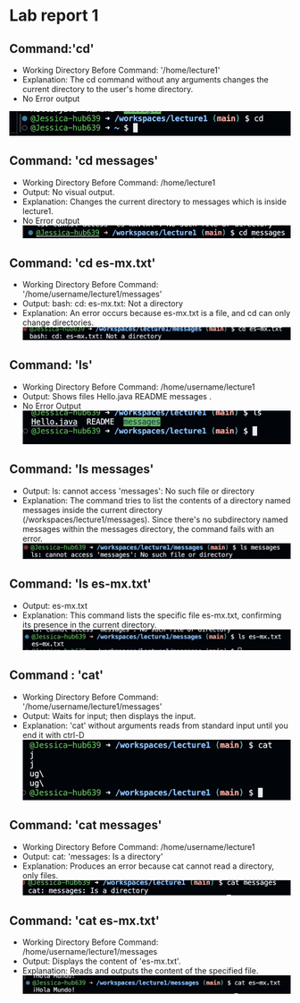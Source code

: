 # Lab report 1

## Command:'cd'
* Working Directory Before Command: '/home/lecture1'
* Explanation: The cd command without any arguments changes the current directory to the user's home directory.
* No Error output

![Alt text](first.png)

## Command: 'cd messages'
* Working Directory Before Command: /home/lecture1
* Output: No visual output.
* Explanation: Changes the current directory to messages which is inside lecture1.
* No Error output
  ![Alt text](third.png)

## Command: 'cd es-mx.txt'
* Working Directory Before Command: '/home/username/lecture1/messages'
* Output: bash: cd: es-mx.txt: Not a directory
* Explanation: An error occurs because es-mx.txt is a file, and cd can only change directories.
   ![Alt text](fourth.png)


## Command: 'ls'
* Working Directory Before Command: /home/username/lecture1
* Output: Shows files Hello.java  README  messages .
* No Error Output
 ![Alt text](second.png)

## Command: 'ls messages'
* Output: ls: cannot access 'messages': No such file or directory
* Explanation: The command tries to list the contents of a directory named messages inside the current directory (/workspaces/lecture1/messages). Since there's no subdirectory named messages within the messages directory, the command fails with an error.
 ![Alt text](fifth.png)

## Command: 'ls es-mx.txt'
* Output: es-mx.txt
* Explanation: This command lists the specific file es-mx.txt, confirming its presence in the current directory.
 ![Alt text](sixth.png)

## Command : 'cat'
* Working Directory Before Command: '/home/username/lecture1/messages'
* Output: Waits for input; then displays the input.
* Explanation: 'cat' without arguments reads from standard input until you end it with ctrl-D
 ![Alt text](seventh.png)

## Command: 'cat messages'
* Working Directory Before Command: /home/username/lecture1
* Output: cat: 'messages: Is a directory'
* Explanation: Produces an error because cat cannot read a directory, only files.
 ![Alt text](eigth.png)
 
## Command: 'cat es-mx.txt'
* Working Directory Before Command: /home/username/lecture1/messages
* Output: Displays the content of 'es-mx.txt'.
* Explanation: Reads and outputs the content of the specified file.
 ![Alt text](ninth.png)
